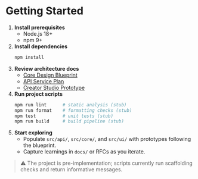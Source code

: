 # Getting Started

1. **Install prerequisites**
   - Node.js 18+
   - npm 9+
2. **Install dependencies**
   ```bash
   npm install
   ```
3. **Review architecture docs**
   - [Core Design Blueprint](./core-design-blueprint.md)
   - [API Service Plan](./api/service-plan.md)
   - [Creator Studio Prototype](./ui/creator-studio-prototype.md)
4. **Run project scripts**
   ```bash
   npm run lint      # static analysis (stub)
   npm run format    # formatting checks (stub)
   npm test          # unit tests (stub)
   npm run build     # build pipeline (stub)
   ```
5. **Start exploring**
   - Populate `src/api/`, `src/core/`, and `src/ui/` with prototypes following the blueprint.
   - Capture learnings in `docs/` or RFCs as you iterate.

> ⚠️ The project is pre-implementation; scripts currently run scaffolding checks and return informative messages.
